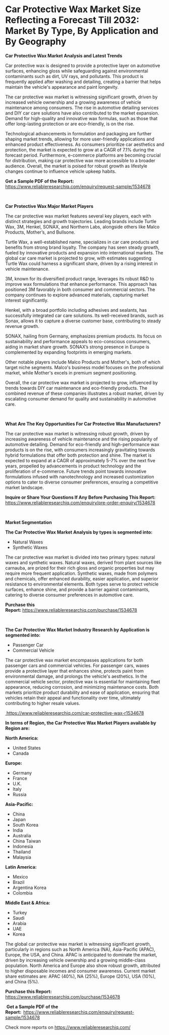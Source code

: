 <p><h1>Car Protective Wax Market Size Reflecting a Forecast Till 2032: Market By Type, By Application and By Geography</h1></p><p><strong>Car Protective Wax Market Analysis and Latest Trends</strong></p>
<p><p>Car protective wax is designed to provide a protective layer on automotive surfaces, enhancing gloss while safeguarding against environmental contaminants such as dirt, UV rays, and pollutants. This product is frequently applied after washing and detailing, creating a barrier that helps maintain the vehicle's appearance and paint longevity. </p><p>The car protective wax market is witnessing significant growth, driven by increased vehicle ownership and a growing awareness of vehicle maintenance among consumers. The rise in automotive detailing services and DIY car care solutions have also contributed to the market expansion. Demand for high-quality and innovative wax formulas, such as those that offer long-lasting protection or are eco-friendly, is on the rise. </p><p>Technological advancements in formulation and packaging are further shaping market trends, allowing for more user-friendly applications and enhanced product effectiveness. As consumers prioritize car aesthetics and protection, the market is expected to grow at a CAGR of 7.1% during the forecast period. Furthermore, e-commerce platforms are becoming crucial for distribution, making car protective wax more accessible to a broader audience. Overall, the market is poised for robust growth as lifestyle changes continue to influence vehicle upkeep habits.</p></p>
<p><strong>Get a Sample PDF of the Report:&nbsp;</strong> <a href="https://www.reliableresearchiq.com/enquiry/request-sample/1534678?utm_campaign=2284&utm_medium=2&utm_source=Github&utm_content=ia&utm_term=05042025&utm_id=car-protective-wax">https://www.reliableresearchiq.com/enquiry/request-sample/1534678</a></p>
<p>&nbsp;</p>
<p><strong>Car Protective Wax Major Market Players</strong></p>
<p><p>The car protective wax market features several key players, each with distinct strategies and growth trajectories. Leading brands include Turtle Wax, 3M, Henkel, SONAX, and Northern Labs, alongside others like Malco Products, Mother’s, and Bullsone.</p><p>Turtle Wax, a well-established name, specializes in car care products and benefits from strong brand loyalty. The company has seen steady growth, fueled by innovative products and expansion into international markets. The global car care market is projected to grow, with estimates suggesting Turtle Wax could harness a significant share, driven by a rising interest in vehicle maintenance.</p><p>3M, known for its diversified product range, leverages its robust R&D to improve wax formulations that enhance performance. This approach has positioned 3M favorably in both consumer and commercial sectors. The company continues to explore advanced materials, capturing market interest significantly.</p><p>Henkel, with a broad portfolio including adhesives and sealants, has successfully integrated car care solutions. Its well-received brands, such as Sonax, allows it to capture a diverse customer base, contributing to steady revenue growth.</p><p>SONAX, hailing from Germany, emphasizes premium products. Its focus on sustainability and performance appeals to eco-conscious consumers, aiding in market share growth. SONAX’s strong presence in Europe is complemented by expanding footprints in emerging markets.</p><p>Other notable players include Malco Products and Mother's, both of which target niche segments. Malco's business model focuses on the professional market, while Mother's excels in premium segment positioning.</p><p>Overall, the car protective wax market is projected to grow, influenced by trends towards DIY car maintenance and eco-friendly products. The combined revenue of these companies illustrates a robust market, driven by escalating consumer demand for quality and sustainability in automotive care.</p></p>
<p>&nbsp;</p>
<p><strong>What Are The Key Opportunities For Car Protective Wax Manufacturers?</strong></p>
<p><p>The car protective wax market is witnessing robust growth, driven by increasing awareness of vehicle maintenance and the rising popularity of automotive detailing. Demand for eco-friendly and high-performance wax products is on the rise, with consumers increasingly gravitating towards hybrid formulations that offer both protection and shine. The market is expected to expand at a CAGR of approximately 5-7% over the next five years, propelled by advancements in product technology and the proliferation of e-commerce. Future trends point towards innovative formulations infused with nanotechnology and increased customization options to cater to diverse consumer preferences, ensuring a competitive market landscape.</p></p>
<p><strong>Inquire or Share Your Questions If Any Before Purchasing This Report:</strong> <a href="https://www.reliableresearchiq.com/enquiry/pre-order-enquiry/1534678?utm_campaign=2284&utm_medium=2&utm_source=Github&utm_content=ia&utm_term=05042025&utm_id=car-protective-wax">https://www.reliableresearchiq.com/enquiry/pre-order-enquiry/1534678</a></p>
<p>&nbsp;</p>
<p><strong>Market Segmentation</strong></p>
<p><strong>The Car Protective Wax Market Analysis by types is segmented into:</strong></p>
<p><ul><li>Natural Waxes</li><li>Synthetic Waxes</li></ul></p>
<p><p>The car protective wax market is divided into two primary types: natural waxes and synthetic waxes. Natural waxes, derived from plant sources like carnauba, are prized for their rich gloss and organic properties but may require more frequent application. Synthetic waxes, made from polymers and chemicals, offer enhanced durability, easier application, and superior resistance to environmental elements. Both types serve to protect vehicle surfaces, enhance shine, and provide a barrier against contaminants, catering to diverse consumer preferences in automotive care.</p></p>
<p><strong>Purchase this Report:&nbsp;</strong><a href="https://www.reliableresearchiq.com/purchase/1534678?utm_campaign=2284&utm_medium=2&utm_source=Github&utm_content=ia&utm_term=05042025&utm_id=car-protective-wax">https://www.reliableresearchiq.com/purchase/1534678</a></p>
<p>&nbsp;</p>
<p><strong>The Car Protective Wax Market Industry Research by Application is segmented into:</strong></p>
<p><ul><li>Passenger Car</li><li>Commercial Vehicle</li></ul></p>
<p><p>The car protective wax market encompasses applications for both passenger cars and commercial vehicles. For passenger cars, waxes provide a protective layer that enhances shine, protects paint from environmental damage, and prolongs the vehicle's aesthetics. In the commercial vehicle sector, protective wax is essential for maintaining fleet appearance, reducing corrosion, and minimizing maintenance costs. Both markets prioritize product durability and ease of application, ensuring that vehicles retain their appeal and functionality over time, ultimately contributing to higher resale values.</p></p>
<p><a href="https://www.reliableresearchiq.com/car-protective-wax-r1534678?utm_campaign=2284&utm_medium=2&utm_source=Github&utm_content=ia&utm_term=05042025&utm_id=car-protective-wax">&nbsp;https://www.reliableresearchiq.com/car-protective-wax-r1534678</a></p>
<p><strong>In terms of Region, the Car Protective Wax Market Players available by Region are:</strong></p>
<p>
    <p> <strong> North America: </strong>
        <ul>
            <li>United States</li>
            <li>Canada</li>
        </ul>
        </p> 
    <p> <strong> Europe: </strong>
        <ul>
            <li>Germany</li>
            <li>France</li>
            <li>U.K.</li>
            <li>Italy</li>
            <li>Russia</li>
        </ul>
        </p> 
    <p> <strong> Asia-Pacific: </strong>
        <ul>
            <li>China</li>
            <li>Japan</li>
            <li>South Korea</li>
            <li>India</li>
            <li>Australia</li>
            <li>China Taiwan</li>
            <li>Indonesia</li>
            <li>Thailand</li>
            <li>Malaysia</li>
        </ul>
        </p> 
    <p> <strong> Latin America: </strong>
        <ul>
            <li>Mexico</li>
            <li>Brazil</li>
            <li>Argentina Korea</li>
            <li>Colombia</li>
        </ul>
        </p> 
    <p> <strong> Middle East & Africa: </strong>
        <ul>
            <li>Turkey</li>
            <li>Saudi</li>
            <li>Arabia</li>
            <li>UAE</li>
            <li>Korea</li>
        </ul>
    </p>
    </p>
<p><p>The global car protective wax market is witnessing significant growth, particularly in regions such as North America (NA), Asia-Pacific (APAC), Europe, the USA, and China. APAC is anticipated to dominate the market, driven by increasing vehicle ownership and a growing middle-class population. North America and Europe also show robust growth, attributed to higher disposable incomes and consumer awareness. Current market share estimates are: APAC (40%), NA (25%), Europe (20%), USA (10%), and China (5%).</p></p>
<p><strong>Purchase this Report: </strong><a href="https://www.reliableresearchiq.com/purchase/1534678?utm_campaign=2284&utm_medium=2&utm_source=Github&utm_content=ia&utm_term=05042025&utm_id=car-protective-wax">https://www.reliableresearchiq.com/purchase/1534678</a></p>
<p>&nbsp;<strong>Get a Sample PDF of the Report:&nbsp;&nbsp;</strong><a href="https://www.reliableresearchiq.com/enquiry/request-sample/1534678?utm_campaign=2284&utm_medium=2&utm_source=Github&utm_content=ia&utm_term=05042025&utm_id=car-protective-wax">https://www.reliableresearchiq.com/enquiry/request-sample/1534678</a></p>
<p><strong></strong></p>
<p>Check more reports on <a href="https://www.reliableresearchiq.com/?utm_campaign=2284&utm_medium=2&utm_source=Github&utm_content=ia&utm_term=05042025&utm_id=car-protective-wax">https://www.reliableresearchiq.com/</a></p>